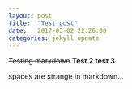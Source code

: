 ```yaml
---
layout: post
title:  "Test post"
date:   2017-03-02 22:26:00
categories: jekyll update
---
```

~~Testing markdown~~
**Test 2**
__test 3__

spaces are strange in markdown...
